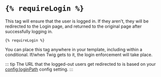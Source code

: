 # `{% requireLogin %}`

This tag will ensure that the user is logged in. If they aren’t, they will be redirected to the Login page, and returned to the original page after successfully logging in.

```twig
{% requireLogin %}
```

You can place this tag anywhere in your template, including within a conditional. If/when Twig gets to it, the login enforcement will take place.

::: tip
The URL that the logged-out users get redirected to is based on your <config:loginPath> config setting.
:::

